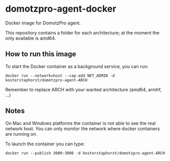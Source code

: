 domotzpro-agent-docker
======================

Docker image for DomotzPro agent.


This repository contains a folder for each architecture; at the moment the only available is amd64.

## How to run this image

To start the Docker container as a background service, you can run:

    docker run --network=host --cap-add NET_ADMIN -d kosterstaphorst/domotzpro-agent-ARCH

Remember to replace ARCH with your wanted architecture (amd64, armhf, ...)

## Notes

On Mac and Windows platforms the container is not able to see the real network host. You can only monitor the network where docker containers are running on.

To launch the container you can type:

    docker run --publish 3000:3000 -d kosterstaphorst/domotzpro-agent-ARCH
 
